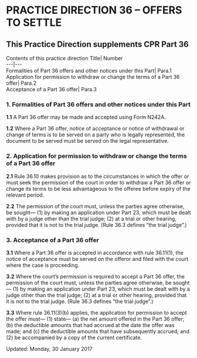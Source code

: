 # PRACTICE DIRECTION 36 – OFFERS TO SETTLE
[](https://www.justice.gov.uk/courts/procedure-rules/civil/rules/part36/pd_part36b)
## This Practice Direction supplements CPR Part 36
Contents of this practice direction
Title| Number  
---|---  
Formalities of Part 36 offers and other notices under this Part| Para.1  
Application for permission to withdraw or change the terms of a Part 36 offer| Para.2  
Acceptance of a Part 36 offer| Para.3  
### 1. Formalities of Part 36 offers and other notices under this Part

**1.1** A Part 36 offer may be made and accepted using Form N242A.

**1.2** Where a Part 36 offer, notice of acceptance or notice of withdrawal or change of terms is to be served on a party who is legally represented, the document to be served must be served on the legal representative.
### 2. Application for permission to withdraw or change the terms of a Part 36 offer

**2.1** Rule 36.10 makes provision as to the circumstances in which the offer or must seek the permission of the court in order to withdraw a Part 36 offer or change its terms to be less advantageous to the offeree before expiry of the relevant period.

**2.2** The permission of the court must, unless the parties agree otherwise, be sought—
(1) by making an application under Part 23, which must be dealt with by a judge other than the trial judge;
(2) at a trial or other hearing, provided that it is not to the trial judge.
(Rule 36.3 defines “the trial judge”.)
### 3. Acceptance of a Part 36 offer

**3.1** Where a Part 36 offer is accepted in accordance with rule 36.11(1), the notice of acceptance must be served on the offeror and filed with the court where the case is proceeding.

**3.2** Where the court’s permission is required to accept a Part 36 offer, the permission of the court must, unless the parties agree otherwise, be sought—
(1) by making an application under Part 23, which must be dealt with by a judge other than the trial judge;
(2) at a trial or other hearing, provided that it is not to the trial judge.
(Rule 36.3 defines “the trial judge”.)

**3.3** Where rule 36.11(3)(b) applies, the application for permission to accept the offer must—
(1) state—
(a) the net amount offered in the Part 36 offer;
(b) the deductible amounts that had accrued at the date the offer was made;
and
(c) the deductible amounts that have subsequently accrued; and
(2) be accompanied by a copy of the current certificate. 

Updated: Monday, 30 January 2017
